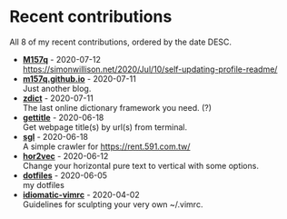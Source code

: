 # Recent contributions

All <!-- recent_contributions_count starts -->8<!-- recent_contributions_count ends --> of my recent contributions, ordered by the date DESC.

<!-- recent_contributions starts -->
* **[M157q](https://github.com/M157q/M157q)** - 2020-07-12
<br>https://simonwillison.net/2020/Jul/10/self-updating-profile-readme/
* **[m157q.github.io](https://github.com/M157q/m157q.github.io)** - 2020-07-11
<br>Just another blog.
* **[zdict](https://github.com/zdict/zdict)** - 2020-07-11
<br>The last online dictionary framework you need. (?)
* **[gettitle](https://github.com/M157q/gettitle)** - 2020-06-18
<br>Get webpage title(s) by url(s) from terminal.
* **[sgl](https://github.com/M157q/sgl)** - 2020-06-18
<br>A simple crawler for https://rent.591.com.tw/
* **[hor2vec](https://github.com/M157q/hor2vec)** - 2020-06-12
<br>Change your horizontal pure text to vertical with some options.
* **[dotfiles](https://github.com/M157q/dotfiles)** - 2020-06-05
<br>my dotfiles
* **[idiomatic-vimrc](https://github.com/M157q/idiomatic-vimrc)** - 2020-04-02
<br>Guidelines for sculpting your very own ~/.vimrc.
<!-- recent_contributions ends -->
